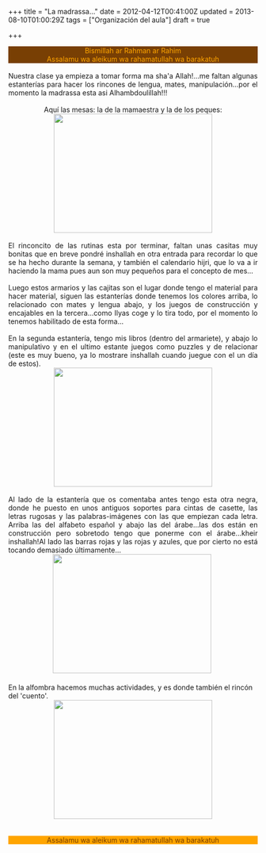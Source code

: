 +++
title = "La madrassa..."
date = 2012-04-12T00:41:00Z
updated = 2013-08-10T01:00:29Z
tags = ["Organización del aula"]
draft = true

+++

<div dir="ltr" style="text-align: left;" trbidi="on"><div style="background-color: #783f04; color: orange; text-align: center;">Bismillah ar Rahman ar Rahim</div><div style="background-color: #783f04; color: orange; text-align: center;">Assalamu wa aleikum wa rahamatullah wa barakatuh</div><div style="text-align: center;"><br /></div><div style="text-align: justify;">Nuestra clase ya empieza a tomar forma ma sha'a Allah!...me faltan algunas estanterías para hacer los rincones de lengua, mates, manipulación...por el momento la madrassa esta asi Alhambdoulillah!!!</div><div style="text-align: center;"><br /></div><div style="text-align: center;">Aquí las mesas: la de la mamaestra y la de los peques:</div><div class="separator" style="clear: both; text-align: center;"><a href="http://2.bp.blogspot.com/-O6SRGthpy8o/T4YBX84SEmI/AAAAAAAABFs/I-6pa0d-oB8/s1600/DSC02723.JPG" imageanchor="1" style="margin-left: 1em; margin-right: 1em;"><img border="0" src="http://2.bp.blogspot.com/-O6SRGthpy8o/T4YBX84SEmI/AAAAAAAABFs/I-6pa0d-oB8/s320/DSC02723.JPG" height="240" width="320" /></a></div><div style="text-align: justify;"><br />El rinconcito de las rutinas esta por terminar, faltan unas casitas muy bonitas que en breve pondré inshallah en otra entrada para recordar lo que se ha hecho durante la semana, y también el calendario hijri, que lo va a ir haciendo la mama pues aun son muy pequeños para el concepto de mes...<br /><br />Luego estos armarios y las cajitas son el lugar donde tengo el material para hacer material, siguen las estanterías donde tenemos los colores arriba, lo relacionado con mates y lengua abajo, y los juegos de construcción y encajables en la tercera...como Ilyas coge y lo tira todo, por el momento lo tenemos habilitado de esta forma...<br /><br />En la segunda estantería, tengo mis libros (dentro del armariete), y abajo lo manipulativo y en el ultimo estante juegos como puzzles y de relacionar (este es muy bueno, ya lo mostrare inshallah cuando juegue con el un día de estos).</div><div style="text-align: justify;"></div><div class="separator" style="clear: both; text-align: center;"><a href="http://2.bp.blogspot.com/-yFDJkNHnF5k/T4YBjGjEqLI/AAAAAAAABF0/ePqx6IniztM/s1600/DSC02724.JPG" imageanchor="1" style="margin-left: 1em; margin-right: 1em;"><img border="0" src="http://2.bp.blogspot.com/-yFDJkNHnF5k/T4YBjGjEqLI/AAAAAAAABF0/ePqx6IniztM/s320/DSC02724.JPG" height="240" width="320" /></a></div><br /><div style="text-align: justify;">Al lado de la estantería que os comentaba antes tengo esta otra negra, donde he puesto en unos antiguos soportes para cintas de casette, las letras rugosas y las palabras-imágenes con las que empiezan cada letra. Arriba las del alfabeto español y abajo las del árabe...las dos están en construcción pero sobretodo tengo que ponerme con el árabe...kheir inshallah!Al lado las barras rojas y las rojas y azules, que por cierto no está tocando demasiado últimamente...</div><div class="separator" style="clear: both; text-align: center;"></div><div class="separator" style="clear: both; text-align: center;"><img border="0" src="http://3.bp.blogspot.com/-oEakkSoAlZg/T4YBv2M27OI/AAAAAAAABF8/-sfEx2fhneo/s320/DSC02725.JPG" height="240" width="320" />&nbsp;</div><div class="separator" style="clear: both; text-align: center;"></div><div class="separator" style="clear: both; text-align: center;"><br /></div>En la alfombra hacemos muchas actividades, y es donde también el rincón del 'cuento'.<br /><div class="separator" style="clear: both; text-align: center;"></div><div class="separator" style="clear: both; text-align: center;"><img border="0" src="http://3.bp.blogspot.com/-OnuKAbZsdRE/T4YCnQHyWKI/AAAAAAAABGM/DUN_1VxaVxs/s320/DSC02726.JPG" height="240" width="320" /></div><br /><br /><div style="background-color: orange; color: #783f04; text-align: center;">Assalamu wa aleikum wa rahamatullah wa barakatuh</div></div>
